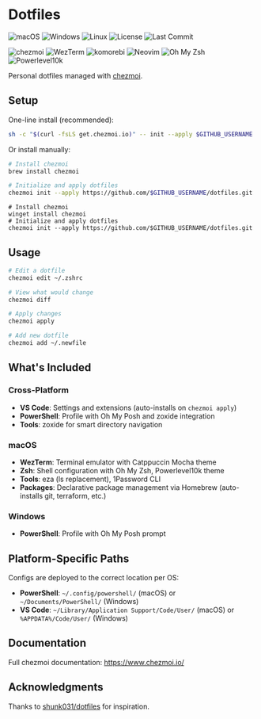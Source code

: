 # Dotfiles

![macOS](https://img.shields.io/badge/macOS-supported-success?style=flat-square&logo=apple)
![Windows](https://img.shields.io/badge/Windows-supported-success?style=flat-square&logo=windows)
![Linux](https://img.shields.io/badge/Linux-supported-success?style=flat-square&logo=linux)
![License](https://img.shields.io/github/license/ovestokke/dotfiles?style=flat-square)
![Last Commit](https://img.shields.io/github/last-commit/ovestokke/dotfiles?style=flat-square)

![chezmoi](https://img.shields.io/github/v/release/twpayne/chezmoi?label=chezmoi&style=flat-square&logo=data:image/svg+xml;base64,PHN2ZyB4bWxucz0iaHR0cDovL3d3dy53My5vcmcvMjAwMC9zdmciIHZpZXdCb3g9IjAgMCAyNCAyNCI+PHBhdGggZmlsbD0iI2ZmZiIgZD0iTTEyIDJMMiA3bDEwIDUgMTAtNXoiLz48cGF0aCBmaWxsPSIjZmZmIiBkPSJNMiA3djEwbDEwIDVWMTJ6Ii8+PHBhdGggZmlsbD0iI2ZmZiIgZD0iTTIyIDd2MTBsLTEwIDVWMTJ6Ii8+PC9zdmc+)
![WezTerm](https://img.shields.io/github/v/release/wez/wezterm?label=WezTerm&style=flat-square)
![komorebi](https://img.shields.io/github/v/release/LGUG2Z/komorebi?label=komorebi&style=flat-square)
![Neovim](https://img.shields.io/github/v/release/neovim/neovim?label=Neovim&style=flat-square&logo=neovim)
![Oh My Zsh](https://img.shields.io/badge/Oh%20My%20Zsh-latest-blue?style=flat-square&logo=gnu-bash)
![Powerlevel10k](https://img.shields.io/badge/Powerlevel10k-latest-blue?style=flat-square)

Personal dotfiles managed with [chezmoi](https://www.chezmoi.io/).

## Setup

One-line install (recommended):

```bash
sh -c "$(curl -fsLS get.chezmoi.io)" -- init --apply $GITHUB_USERNAME
```

Or install manually:

```bash
# Install chezmoi
brew install chezmoi

# Initialize and apply dotfiles
chezmoi init --apply https://github.com/$GITHUB_USERNAME/dotfiles.git
```

```pwsh
# Install chezmoi
winget install chezmoi
# Initialize and apply dotfiles
chezmoi init --apply https://github.com/$GITHUB_USERNAME/dotfiles.git
```

## Usage

```bash
# Edit a dotfile
chezmoi edit ~/.zshrc

# View what would change
chezmoi diff

# Apply changes
chezmoi apply

# Add new dotfile
chezmoi add ~/.newfile
```

## What's Included

### Cross-Platform
- **VS Code**: Settings and extensions (auto-installs on `chezmoi apply`)
- **PowerShell**: Profile with Oh My Posh and zoxide integration
- **Tools**: zoxide for smart directory navigation

### macOS
- **WezTerm**: Terminal emulator with Catppuccin Mocha theme
- **Zsh**: Shell configuration with Oh My Zsh, Powerlevel10k theme
- **Tools**: eza (ls replacement), 1Password CLI
- **Packages**: Declarative package management via Homebrew (auto-installs git, terraform, etc.)

### Windows
- **PowerShell**: Profile with Oh My Posh prompt

## Platform-Specific Paths

Configs are deployed to the correct location per OS:
- **PowerShell**: `~/.config/powershell/` (macOS) or `~/Documents/PowerShell/` (Windows)
- **VS Code**: `~/Library/Application Support/Code/User/` (macOS) or `%APPDATA%/Code/User/` (Windows)

## Documentation

Full chezmoi documentation: https://www.chezmoi.io/

## Acknowledgments

Thanks to [shunk031/dotfiles](https://github.com/shunk031/dotfiles) for inspiration.
